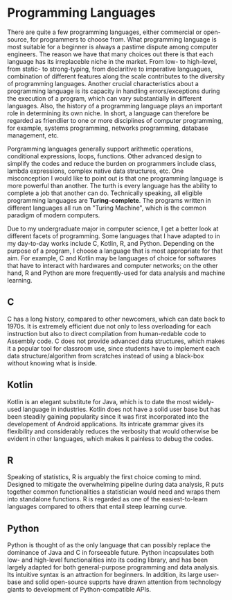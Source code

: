 # Programming Languages

There are quite a few programming languages, either commercial or open-source, for programmers to choose from. What programming language is most suitable for a beginner is always a pastime dispute among computer engineers. The reason we have that many choices out there is that each language has its irreplaceble niche in the market. From low- to high-level, from static- to strong-typing, from declaritive to imperative languagues, combination of different features along the scale contributes to the diversity of programming languages. Another crucial characteristics about a programming language is its capacity in handling errors/exceptions during the execution of a program, which can vary substantially in different languages. Also, the history of a programming language plays an important role in determining its own niche. In short, a language can therefore be regarded as friendlier to one or more disciplines of computer programming, for example, systems programming, networks programming, database management, etc.

Porgramming languages generally support arithmetic operations, conditional expressions, loops, functions. Other advanced design to simplify the codes and reduce the burden on programmers include class, lambda expressions, complex native data structures, etc. One misconception I would like to point out is that one programming language is more powerful than another. The turth is every language has the ability to complete a job that another can do. Technically speaking, all eligible programming languages are **Turing-complete**. The programs written in different languages all run on "Turing Machine", which is the common paradigm of modern computers.

Due to my undergraduate major in computer science, I get a better look at different facets of programming. Some languages that I have adapted to in my day-to-day works include C, Kotlin, R, and Python. Depending on the purpose of a program, I choose a language that is most appropriate for that aim. For example, C and Kotlin may be languages of choice for softwares that have to interact with hardwares and computer networks; on the other hand, R and Python are more frequently-used for data analysis and machine learning.

## C

C has a long history, compared to other newcomers, which can date back to 1970s. It is extremely efficient due not only to less overloading for each instruction but also to direct compilation from human-redable code to Assembly code. C does not provide advanced data structures, which makes it a popular tool for classroom use, since students have to implement each data structure/algorithm from scratches instead of using a black-box without knowing what is inside.

## Kotlin

Kotlin is an elegant substitute for Java, which is to date the most widely-used language in industries. Kotlin does not have a solid user base but has been steadily gaining popularity since it was first incorporated into the developement of Android applications. Its intricate grammar gives its flexibility and considerably reduces the verbosity that would otherwise be evident in other languages, which makes it painless to debug the codes.

## R

Speaking of statistics, R is arguably the first choice coming to mind. Designed to mitigate the overwhelming pipeline during data analysis, R puts together common functionalities a statistician would need and wraps them into standalone functions. R is regarded as one of the easiest-to-learn languages compared to others that entail steep learning curve.

## Python

Python is thought of as the only language that can possibly replace the dominance of Java and C in forseeable future. Python incapsulates both low- and high-level functionalities into its coding library, and has been largely adapted for both general-purpose programming and data analysis. Its intuitive syntax is an attraction for beginners. In addition, its large user-base and solid open-source supprts have drawn attention from technology giants to development of Python-compatible APIs.
